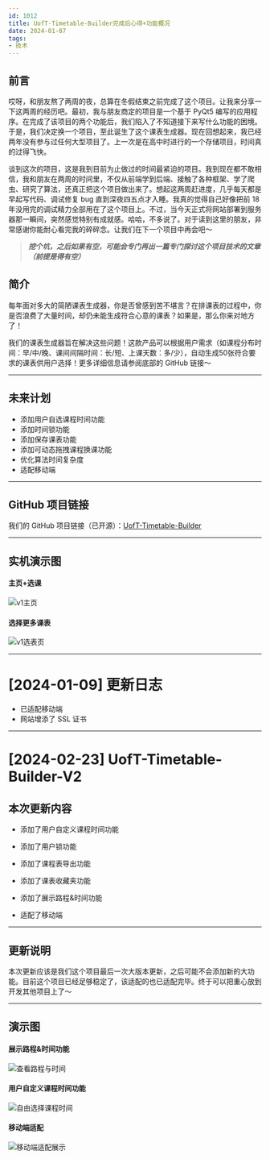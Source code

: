 ```yaml
---
id: 1012
title: UofT-Timetable-Builder完成后心得+功能概况
date: 2024-01-07
tags: 
- 技术
---
```


## 前言

哎呀，和朋友熬了两周的夜，总算在冬假结束之前完成了这个项目。让我来分享一下这两周的经历吧。最初，我与朋友商定的项目是一个基于 PyQt5 编写的应用程序。在完成了该项目的两个功能后，我们陷入了不知道接下来写什么功能的困境。于是，我们决定换一个项目，至此诞生了这个课表生成器。现在回想起来，我已经两年没有参与过任何大型项目了。上一次是在高中时进行的一个存储项目，时间真的过得飞快。

谈到这次的项目，这是我到目前为止做过的时间最紧迫的项目。我到现在都不敢相信，我和朋友在两周的时间里，不仅从前端学到后端、接触了各种框架、学了爬虫、研究了算法，还真正把这个项目做出来了。想起这两周赶进度，几乎每天都是早起写代码、调试修复 bug 直到深夜四五点才入睡。我真的觉得自己好像把前 18 年没用完的调试精力全部用在了这个项目上。不过，当今天正式将网站部署到服务器那一瞬间，突然感觉特别有成就感。哈哈，不多说了。对于读到这里的朋友，非常感谢你能耐心看完我的碎碎念。让我们在下一个项目中再会吧～

> ***挖个坑，之后如果有空，可能会专门再出一篇专门探讨这个项目技术的文章（前提是得有空）***

## 简介

每年面对多大的简陋课表生成器，你是否曾感到苦不堪言？在排课表的过程中，你是否浪费了大量时间，却仍未能生成符合心意的课表？如果是，那么你来对地方了！

我们的课表生成器旨在解决这些问题！这款产品可以根据用户需求（如课程分布时间：早/中/晚、课间间隔时间：长/短、上课天数：多/少），自动生成50张符合要求的课表供用户选择！更多详细信息请参阅底部的 GitHub 链接～

---

## 未来计划

- 添加用户自选课程时间功能
- 添加时间锁功能
- 添加保存课表功能
- 添加可动态拖拽课程换课功能
- 优化算法时间复杂度
- 适配移动端

---

## GitHub 项目链接

我们的 GitHub 项目链接（已开源）：[UofT-Timetable-Builder](https://github.com/UofT-Box/UofT-Timetable-Builder)

---

## 实机演示图

#### 主页+选课
![v1主页](./blogImg/uoftbox/v1主页.jpg)

#### 选择更多课表
![v1选表页](./blogImg/uoftbox/v1选表页.jpg)

---

# [2024-01-09] 更新日志

- 已适配移动端
- 网站增添了 SSL 证书

---

# [2024-02-23] UofT-Timetable-Builder-V2

## 本次更新内容

+ 添加了用户自定义课程时间功能
+ 添加了用户锁功能
+ 添加了课程表导出功能
+ 添加了课表收藏夹功能
+ 添加了展示路程&时间功能

+ 适配了移动端

---

## 更新说明

本次更新应该是我们这个项目最后一次大版本更新，之后可能不会添加新的大功能。目前这个项目已经足够稳定了，该适配的也已适配完毕。终于可以把重心放到开发其他项目上了～

---

## 演示图

#### 展示路程&时间功能
![查看路程与时间](./blogImg/uoftbox/v2查看路程与时间.jpg)
#### 用户自定义课程时间功能
![自由选择课程时间](./blogImg/uoftbox/v2选时间段.jpg)
#### 移动端适配
![移动端适配展示](./blogImg/uoftbox/v2移动端适配.jpg)

